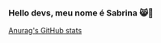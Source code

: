 ### Hello devs, meu nome é Sabrina  😸🧡
[Anurag's GitHub stats](https://github-readme-stats.vercel.app/api?username=anuraghazra&theme=midnight-purple&show_icons=true)
<!--
**sabrinafpcruz/sabrinafpcruz** is a ✨ _special_ ✨ repository because its `README.md` (this file) appears on your GitHub profile.
[Anurag's GitHub stats](https://github-readme-stats.vercel.app/api?username=anuraghazra&theme=dark&show_icons=true)

Here are some ideas to get you started:

- 🔭 I’m currently working on ...
- 🌱 I’m currently learning ...
- 👯 I’m looking to collaborate on ...
- 🤔 I’m looking for help with ...
- 💬 Ask me about ...
- 📫 How to reach me: ...
- 😄 Pronouns: ...
- ⚡ Fun fact: ...
-->
